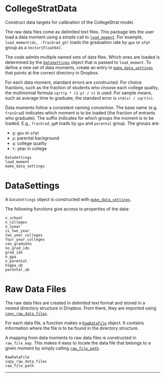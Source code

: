 # CollegeStratData

Construct data targets for calibration of the CollegeStrat model.

The raw data files come as delimited text files. This package lets the user load a data moment using a simple call to [`load_moment`](@ref). For example, `load_moment(ds, :fracGrad_gV)` loads the graduation rate by `gpa` or `afqt` group as a `Vector{Float64}`.

The code admits multiple named sets of data files. Which ones are loaded is determined by the [`DataSettings`](@ref) object that is passed to `load_moment`. To define a new set of data moments, create an entry in [`make_data_settings`](@ref) that points at the correct directory in Dropbox.

For each data moment, standard errors are constructed. For choice fractions, such as the fraction of students who choose each college quality, the multinomial formula `sqrt(p * (1-p) / n)` is used. For sample means, such as average time to graduate, the standard error is `std(x) / sqrt(n)`.

Data moments follow a consistent naming convention. The base name (e.g. `fracGrad`) indicates which moment is to be loaded (the fraction of entrants who graduate). The suffix indicates for which groups the moment is to be loaded. E.g., `fracGrad_gpM` loads by `gpa` and `parental` group. The groups are:

* `g`: `gpa` or `afqt`
* `p`: parental background
* `q`: college quality
* `t`: year in college


```@docs
DataSettings
load_moment
make_data_settings
```

# DataSettings

A `DataSettings` object is constructed with [`make_data_settings`](@ref).

The following functions give access to properties of the data:

```@docs
n_school
n_colleges
n_2year
is_two_year
two_year_colleges
four_year_colleges
can_graduate
no_grad_idx
grad_idx
n_gpa
n_parental
hsgpa_ub
parental_ub
```

# Raw Data Files

The raw data files are created in delimited text format and stored in a nested directory structure in Dropbox. From there, they are imported using [`copy_raw_data_files`](@ref).

For each data file, a function makes a [`RawDataFile`](@ref) object. It contains information where the file is to be found in the directory structure. 

A mapping from data moments to raw data files is constructed in `raw_file_map`. This makes it easy to locate the data file that belongs to a given moment by simply calling [`raw_file_path`](@ref).

```@docs
RawDataFile
copy_raw_data_files
raw_file_path
```

------------------

